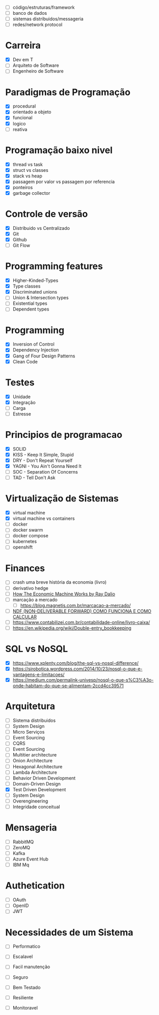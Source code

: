 - [ ] código/estruturas/framework
- [ ] banco de dados
- [ ] sistemas distribuidos/messageria
- [ ] redes/network protocol

# Carreira
- [x] Dev em T
- [ ] Arquiteto de Software
- [ ] Engenheiro de Software

# Paradigmas de Programação
- [x] procedural
- [x] orientado a objeto
- [x] funcional
- [x] logico
- [ ] reativa 

# Programação baixo nivel
- [x] thread vs task
- [x] struct vs classes
- [x] stack vs heap
- [x] passagem por valor vs passagem por referencia
- [x] ponteiros
- [x] garbage collector

# Controle de versão
- [x] Distribuido vs Centralizado
- [x] Git
- [x] Github
- [ ] Git Flow

# Programming features
- [x] Higher-Kinded-Types
- [x] Type classes
- [x] Discriminated unions
- [ ] Union & Intersection types
- [ ] Existential types
- [ ] Dependent types

# Programming 
- [x] Inversion of Control
- [x] Dependency Injection
- [x] Gang of Four Design Patterns
- [x] Clean Code

# Testes
- [x] Unidade
- [x] Integração
- [ ] Carga
- [ ] Estresse

# Principios de programacao
- [x] SOLID
- [x] KISS - Keep It Simple, Stupid
- [x] DRY - Don't Repeat Yourself
- [x] YAGNI - You Ain't Gonna Need It
- [ ] SOC - Separation Of Concerns
- [ ] TAD - Tell Don't Ask

# Virtualização de Sistemas

- [x] virtual machine
- [x] virtual machine vs containers
- [ ] docker  
- [ ] docker swarm
- [ ] docker compose
- [ ] kubernetes
- [ ] openshift

# Finances

- [ ] crash uma breve história da economia (livro)
- [ ] derivativo hedge
- [ ] [How The Economic Machine Works by Ray Dalio](https://www.youtube.com/watch?v=PHe0bXAIuk0)
- [ ] marcação a mercado
  - [ ] https://blog.magnetis.com.br/marcacao-a-mercado/
- [ ] [NDF (NON-DELIVERABLE FORWARD) COMO FUNCIONA E COMO CALCULAR](https://www.calcbank.com.br/blog/ndf-non-deliverable-forward-como-funciona-e-como-calcular/)
- [ ] https://www.contabilizei.com.br/contabilidade-online/livro-caixa/
- [ ] https://en.wikipedia.org/wiki/Double-entry_bookkeeping

# SQL vs NoSQL

- [x] https://www.xplenty.com/blog/the-sql-vs-nosql-difference/
- [x] https://sirobotica.wordpress.com/2014/10/23/nosql-o-que-e-vantagens-e-limitacoes/
- [x] https://medium.com/permalink-univesp/nosql-o-que-s%C3%A3o-onde-habitam-do-que-se-alimentam-2ccd4cc39571

# Arquitetura

- [ ] Sistema distribuidos
- [ ] System Design
- [ ] Micro Serviços
- [ ] Event Sourcing
- [ ] CQRS
- [ ] Event Sourcing
- [ ] Multitier architecture
- [ ] Onion Architecture
- [ ] Hexagonal Architecture
- [ ] Lambda Architecture
- [ ] Behavior Driven Development
- [ ] Domain-Driven Design
- [x] Test Driven Development
- [ ] System Design
- [ ] Overengineering 
- [ ] Integridade conceitual

# Mensageria
- [ ] RabbitMQ
- [ ] ZeroMQ
- [ ] Kafka
- [ ] Azure Event Hub
- [ ] IBM Mq

# Authetication

- [ ] OAuth
- [ ] OpenID
- [ ] JWT

# Necessidades de um Sistema

- [ ] Performatico
- [ ] Escalavel
- [ ] Facil manutenção
- [ ] Seguro
- [ ] Bem Testado
- [ ] Resiliente
- [ ] Monitoravel

